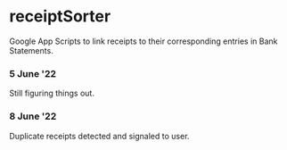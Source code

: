 # receiptSorter
Google App Scripts to link receipts to their corresponding entries in Bank Statements. 

### 5 June '22
Still figuring things out.

### 8 June '22
Duplicate receipts detected and signaled to user.